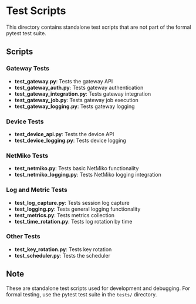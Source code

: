 # Test Scripts

This directory contains standalone test scripts that are not part of the formal pytest test suite.

## Scripts

### Gateway Tests
- **test_gateway.py**: Tests the gateway API
- **test_gateway_auth.py**: Tests gateway authentication
- **test_gateway_integration.py**: Tests gateway integration
- **test_gateway_job.py**: Tests gateway job execution
- **test_gateway_logging.py**: Tests gateway logging

### Device Tests
- **test_device_api.py**: Tests the device API
- **test_device_logging.py**: Tests device logging

### NetMiko Tests
- **test_netmiko.py**: Tests basic NetMiko functionality
- **test_netmiko_logging.py**: Tests NetMiko logging integration

### Log and Metric Tests
- **test_log_capture.py**: Tests session log capture
- **test_logging.py**: Tests general logging functionality
- **test_metrics.py**: Tests metrics collection
- **test_time_rotation.py**: Tests log rotation by time

### Other Tests
- **test_key_rotation.py**: Tests key rotation
- **test_scheduler.py**: Tests the scheduler

## Note

These are standalone test scripts used for development and debugging. For formal testing, use the pytest test suite in the `tests/` directory. 